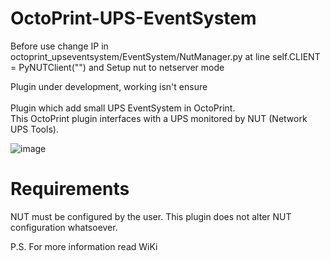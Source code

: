 # OctoPrint-UPS-EventSystem

Before use change IP in octoprint_upseventsystem/EventSystem/NutManager.py at line self.CLIENT = PyNUTClient("<IP Nut>") and Setup nut to netserver mode


Plugin under development, working isn't ensure
<br/><br/>
Plugin which add small UPS EventSystem in OctoPrint.
<br/>
This OctoPrint plugin interfaces with a UPS monitored by NUT (Network UPS Tools).

![image](https://user-images.githubusercontent.com/48924544/177372833-b37be0b3-e24f-465c-8639-3cbeaf9507f3.png)

# Requirements
NUT must be configured by the user. This plugin does not alter NUT configuration whatsoever.

P.S. For more information read WiKi


